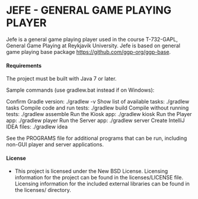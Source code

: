 # JEFE - GENERAL GAME PLAYING PLAYER

Jefe is a general game playing player used in the course T-732-GAPL, General Game Playing at Reykjavik University.
Jefe is based on general game playing base package https://github.com/ggp-org/ggp-base.

#### Requirements

The project must be built with Java 7 or later.

Sample commands (use gradlew.bat instead if on Windows):

Confirm Gradle version:        ./gradlew -v
Show list of available tasks:  ./gradlew tasks
Compile code and run tests:    ./gradlew build
Compile without running tests: ./gradlew assemble
Run the Kiosk app:             ./gradlew kiosk
Run the Player app:            ./gradlew player
Run the Server app:            ./gradlew server
Create IntelliJ IDEA files:    ./gradlew idea

See the PROGRAMS file for additional programs that can be run, including non-GUI player and server applications.

#### License

* This project is licensed under the New BSD License. Licensing information for
  the project can be found in the licenses/LICENSE file. Licensing information
  for the included external libraries can be found in the licenses/ directory.
